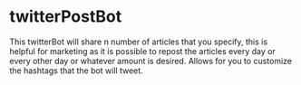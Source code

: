 # twitterPostBot
This twitterBot will share n number of articles that you specify, this is helpful for marketing as it is possible to  repost the articles every day or every other day or whatever amount is desired. Allows for you to customize the hashtags that the bot will tweet. 
